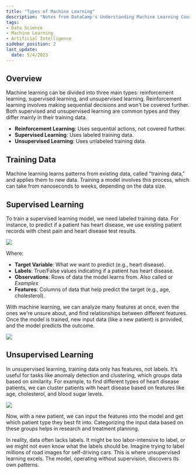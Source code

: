 ```yaml
---
title: "Types of Machine Learning"
description: "Notes from DataCamp's Understanding Machine Learning Course"
tags: 
- Data Science
- Machine Learning
- Artificial Intelligence
sidebar_position: 2
last_update:
  date: 5/4/2023
---
```


## Overview 

Machine learning can be divided into three main types: reinforcement learning, supervised learning, and unsupervised learning. Reinforcement learning involves making sequential decisions and won't be covered further. Both supervised and unsupervised learning are common types and they differ mainly in their training data.

- **Reinforcement Learning**: Uses sequential actions, not covered further.
- **Supervised Learning**: Uses labeled training data.
- **Unsupervised Learning**: Uses unlabeled training data.

## Training Data

Machine learning learns patterns from existing data, called "training data," and applies them to new data. Training a model involves this process, which can take from nanoseconds to weeks, depending on the data size.

## Supervised Learning  

To train a supervised learning model, we need labeled training data. For instance, to predict if a patient has heart disease, we use existing patient records with chest pain and heart disease test results.

<div class='img-center'>

![](/img/docs/ml-supervised-learning-model-heart-disease.png)

</div>

Where: 

- **Target Variable**: What we want to predict (e.g., heart disease).
- **Labels**: True/False values indicating if a patient has heart disease.
- **Observations**: Rows of data the model learns from. Also called or *Examples*
- **Features**: Columns of data that help predict the target (e.g., age, cholesterol).

With machine learning, we can analyze many features at once, even the ones we're unsure about, and find relationships between different features. Once the model is trained, new input data (like a new patient) is provided, and the model predicts the outcome.

<div class='img-center'>

![](/img/docs/ml-new-input-to-ml-model.png)

</div>

## Unsupervised Learning

In unsupervised learning, training data only has features, not labels. It’s useful for tasks like anomaly detection and clustering, which groups data based on similarity. For example, to find different types of heart disease patients, we can cluster patients with heart disease based on features like age, cholesterol, and blood sugar levels.

<div class='img-center'>

![](/img/docs/ml-unsupervised-no-features-only-labels.png)

</div>

Now, with a new patient, we can input the features into the model and get which patient type they best fit into. Categorizing the input data based on these groups helps in research and treatment planning.

In reality, data often lacks labels. It might be too labor-intensive to label, or we might not even know what the labels should be. Imagine trying to label millions of road images for self-driving cars. This is where unsupervised learning excels. The model, operating without supervision, discovers its own patterns.

